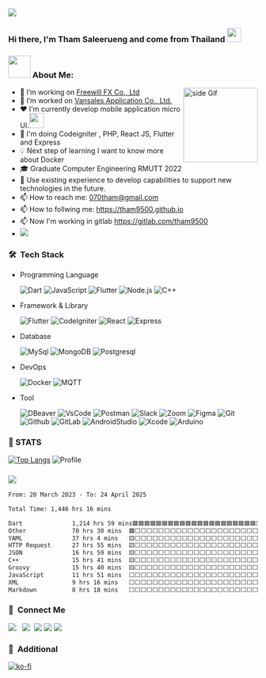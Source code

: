 ### <img src="https://raw.githubusercontent.com/sagar-viradiya/sagar-viradiya/master/resources/banner.png" width="auto">

### Hi there, I'm Tham Saleerueng and come from Thailand <img src="https://github.com/sciencepal/sciencepal/blob/master/assets/Hi.gif" width="29px">

### <img src="https://github.com/TheDudeThatCode/TheDudeThatCode/blob/master/Assets/Developer.gif" width="45" /> About Me:

<a href="https://ko-fi.com/Z8Z0KOEBF"> <img src="https://media3.giphy.com/media/ZEB6yFbLnhyQf7g3hn/giphy.gif" alt="side Gif" align="right" width="150" height="auto"/> </a>

- 🔭 I’m working on [Freewill FX Co., Ltd](http://www.freewillfx.com/)
- 🔭 I’m worked on [Vansales Application Co., Ltd.](https://vansalesapp.com/)
- ❤️ I'm currently develop mobile application micro UI.<img src="https://media.giphy.com/media/WUlplcMpOCEmTGBtBW/giphy.gif" width="30">
- 🌱 I'm doing Codeigniter , PHP, React JS, Flutter and Express
- 💡 Next step of learning I want to know more about Docker
- 🎓 Graduate Computer Engineering RMUTT 2022
- 💬 Use existing experience to develop capabilities to support new technologies in the future.
- 📫 How to reach me: 070tham@gmail.com
- 📫 How to follwing me: https://tham9500.github.io
- 📫 Now I'm working in gitlab https://gitlab.com/tham9500
- ![](https://img.shields.io/badge/Apple-MacBook_Pro_M2_Pro_14_2023-999999?style=flat-square&logo=apple&logoColor=white)

### 🛠 &nbsp;Tech Stack

- Programming Language <br>

  ![Dart](https://img.shields.io/badge/dart-%230175C2.svg?style=for-the-badge&logo=dart&logoColor=white)
  ![JavaScript](https://img.shields.io/badge/javascript-%23323330.svg?style=for-the-badge&logo=javascript&logoColor=%23F7DF1E)
  ![Flutter](https://img.shields.io/badge/PHP-2800A4.svg?style=for-the-badge&logo=PHP&logoColor=white)
  ![Node.js](https://img.shields.io/badge/Node.js-%23323330.svg?style=for-the-badge&logo=Node.js&logoColor=white)
  ![C++](https://img.shields.io/badge/C++-AA97F0.svg?style=for-the-badge&logo=cplusplus&logoColor=0012A5)

- Framework & Library <br>

  ![Flutter](https://img.shields.io/badge/Flutter-%2302569B.svg?style=for-the-badge&logo=Flutter&logoColor=white)
  ![CodeIgniter](https://img.shields.io/badge/CodeIgniter-FF5722.svg?style=for-the-badge&logo=CodeIgniter&logoColor=white)
  ![React](https://img.shields.io/badge/React-0499CD.svg?style=for-the-badge&logo=React&logoColor=white)
  ![Express](https://img.shields.io/badge/Express-711E1E.svg?style=for-the-badge&logo=Express&logoColor=white)

- Database <br>

  ![MySql](https://img.shields.io/badge/MySql-FFFFFF.svg?style=for-the-badge&logo=MySql&logoColor=blue)
  ![MongoDB](https://img.shields.io/badge/MongoDB-007500.svg?style=for-the-badge&logo=MongoDB&logoColor=white)
  ![Postgresql](https://img.shields.io/badge/Postgresql-207E82.svg?style=for-the-badge&logo=Postgresql&logoColor=white)

- DevOps <br>

  ![Docker](https://img.shields.io/badge/Docker-3C81BF.svg?style=for-the-badge&logo=Docker&logoColor=white)
  ![MQTT](https://img.shields.io/badge/MQTT-3CA1AA.svg?style=for-the-badge&logo=MQTT&logoColor=white)

- Tool <br>

  ![DBeaver](https://img.shields.io/badge/DBeaver-00FF00.svg?style=for-the-badge&logo=DBeaver&logoColor=white)
  ![VsCode](https://img.shields.io/badge/VisualStudioCode-007ACC.svg?style=for-the-badge&logo=VisualStudioCode&logoColor=white)
  ![Postman](https://img.shields.io/badge/Postman-FF6C37.svg?style=for-the-badge&logo=Postman&logoColor=white)
  ![Slack](https://img.shields.io/badge/Slack-4A154B.svg?style=for-the-badge&logo=Slack&logoColor=white)
  ![Zoom](https://img.shields.io/badge/Zoom-2D8CFF.svg?style=for-the-badge&logo=Zoom&logoColor=white)
  ![Figma](https://img.shields.io/badge/Figma-FF6C37.svg?style=for-the-badge&logo=Figma&logoColor=white)
  ![Git](https://img.shields.io/badge/Git-F05032.svg?style=for-the-badge&logo=Git&logoColor=ffffff)
  ![Github](https://img.shields.io/badge/Github-181717.svg?style=for-the-badge&logo=Github&logoColor=ffffff)
  ![GitLab](https://img.shields.io/badge/GitLab-DE7900.svg?style=for-the-badge&logo=GitLab&logoColor=ffffff)
  ![AndroidStudio](https://img.shields.io/badge/AndroidStudio-00AF70.svg?style=for-the-badge&logo=AndroidStudio&logoColor=000000)
  ![Xcode](https://img.shields.io/badge/Xcode-00AFFF.svg?style=for-the-badge&logo=Xcode&logoColor=white)
  ![Arduino](https://img.shields.io/badge/Arduino-00FFFF.svg?style=for-the-badge&logo=Arduino&logoColor=Black)

<!--
**tham9500/tham9500** is a ✨ _special_ ✨ repository because its `README.md` (this file) appears on your GitHub profile.
[<img align="right" width="50%" src="https://github-readme-stats-ouuan.vercel.app/api?username=ouuan&theme=dark&show_icons=true">](https://metrics.lecoq.io/ouuan#gh-dark-mode-only)
[<img align="right" width="50%" src="https://github-readme-stats-ouuan.vercel.app/api?username=ouuan&show_icons=true">](https://metrics.lecoq.io/ouuan#gh-light-mode-only)


<!-- <! --cmd-k v or ctrl-k v	Open preview to the Side
cmd-shift-v or ctrl-shift-v	Open preview-- > -->



### 📝 STATS

<!-- ![Repo](http://github-profile-summary-cards.vercel.app/api/cards/repos-per-language?username=tham9500&theme=github_dark)
![GitHub stats](http://github-profile-summary-cards.vercel.app/api/cards/stats?username=tham9500&theme=github_dark) -->

<!-- ![Commit](http://github-profile-summary-cards.vercel.app/api/cards/most-commit-language?username=tham9500&theme=github_dark) -->

<!-- ![Time](http://github-profile-summary-cards.vercel.app/api/cards/profile-details?username=tham9500&theme=monokai) -->

[![Top Langs](https://github-readme-stats.vercel.app/api/top-langs/?username=tham9500&layout=donut&theme=monokai&hide_border=true)](https://github.com/tham9500/github-readme-stats)
![Profile](https://github-profile-summary-cards.vercel.app/api/cards/profile-details?username=tham9500&theme=monokai)
<!-- ![tham9500's Stats](https://github-readme-stats.vercel.app/api?username=tham9500&theme=monokai&show_icons=true&hide_border=true&count_private=true) -->

### ![](https://komarev.com/ghpvc/?username=tham9500&style=for-the-badge&label=VISITOR)

<!--START_SECTION:waka-->

```txt
From: 20 March 2023 - To: 24 April 2025

Total Time: 1,446 hrs 16 mins

Dart              1,214 hrs 59 mins🟩🟩🟩🟩🟩🟩🟩🟩🟩🟩🟩🟩🟩🟩🟩🟩🟩🟩🟩🟩🟩⬜⬜⬜⬜   84.01 %
Other             70 hrs 30 mins  🟩⬜⬜⬜⬜⬜⬜⬜⬜⬜⬜⬜⬜⬜⬜⬜⬜⬜⬜⬜⬜⬜⬜⬜⬜   04.87 %
YAML              37 hrs 4 mins   🟨⬜⬜⬜⬜⬜⬜⬜⬜⬜⬜⬜⬜⬜⬜⬜⬜⬜⬜⬜⬜⬜⬜⬜⬜   02.56 %
HTTP Request      27 hrs 55 mins  🟨⬜⬜⬜⬜⬜⬜⬜⬜⬜⬜⬜⬜⬜⬜⬜⬜⬜⬜⬜⬜⬜⬜⬜⬜   01.93 %
JSON              16 hrs 59 mins  🟨⬜⬜⬜⬜⬜⬜⬜⬜⬜⬜⬜⬜⬜⬜⬜⬜⬜⬜⬜⬜⬜⬜⬜⬜   01.17 %
C++               15 hrs 41 mins  🟨⬜⬜⬜⬜⬜⬜⬜⬜⬜⬜⬜⬜⬜⬜⬜⬜⬜⬜⬜⬜⬜⬜⬜⬜   01.08 %
Groovy            15 hrs 40 mins  🟨⬜⬜⬜⬜⬜⬜⬜⬜⬜⬜⬜⬜⬜⬜⬜⬜⬜⬜⬜⬜⬜⬜⬜⬜   01.08 %
JavaScript        11 hrs 51 mins  ⬜⬜⬜⬜⬜⬜⬜⬜⬜⬜⬜⬜⬜⬜⬜⬜⬜⬜⬜⬜⬜⬜⬜⬜⬜   00.82 %
XML               9 hrs 16 mins   ⬜⬜⬜⬜⬜⬜⬜⬜⬜⬜⬜⬜⬜⬜⬜⬜⬜⬜⬜⬜⬜⬜⬜⬜⬜   00.64 %
Markdown          8 hrs 18 mins   ⬜⬜⬜⬜⬜⬜⬜⬜⬜⬜⬜⬜⬜⬜⬜⬜⬜⬜⬜⬜⬜⬜⬜⬜⬜   00.57 %
```

<!--END_SECTION:waka-->

### 💬 &nbsp;Connect Me

<p>
<a href ="https://www.facebook.com/maccaniarosan.tham/"><img src="https://img.shields.io/badge/tham saleerueng-F7F7F7?logo=facebook"></a> &nbsp;
<a href ="https://www.instagram.com/tham_saleerueng/"><img src="https://img.shields.io/badge/tham saleerueng-e4405f?logo=instagram&logoColor=f7f7f7"></a>&nbsp;
<a href ="https://gitlab.com/tham9500"><img src="https://img.shields.io/badge/tham9500-184aa8?logo=gitlab&logoColor="></a> 
<a href ="https://www.linkedin.com/in/tham-saleerueng-47b96b239/"><img src="https://img.shields.io/badge/Tham Saleerueng-0a66c2?logo=linkedin&logoColor="></a>
 <a href ="https://tham9500.github.io"><img src="https://img.shields.io/badge/Website-184aa8?logo=website&logoColor="></a> &nbsp;
 
### 💬 &nbsp;Additional
[![ko-fi](https://ko-fi.com/img/githubbutton_sm.svg)](https://ko-fi.com/Z8Z0KOEBF)

</p>
